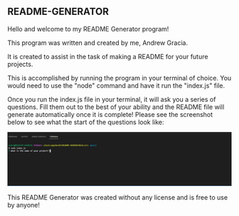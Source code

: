 ## README-GENERATOR
Hello and welcome to my README Generator program!

This program was written and created by me, Andrew Gracia. 

It is created to assist in the task of making a README for your future projects.

This is accomplished by running the program in your terminal of choice. You would need to use the "node" command and have it run the "index.js" file.

Once you run the index.js file in your terminal, it will ask you a series of questions. Fill them out to the best of your ability and the README file will generate automatically once it is complete! Please see the screenshot below to see what the start of the questions look like:

![Generator Screenshot](./Assets/images/README-Screenshot.jpg)

This README Generator was created without any license and is free to use by anyone!

